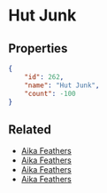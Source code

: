 # Hut Junk

<no description available>

## Properties

```json
{
    "id": 262,
    "name": "Hut Junk",
    "count": -100
}
```

## Related

- [Aika Feathers](../items/6900-aika-feathers.md)
- [Aika Feathers](../items/6901-aika-feathers.md)
- [Aika Feathers](../items/6902-aika-feathers.md)
- [Aika Feathers](../items/6903-aika-feathers.md)

